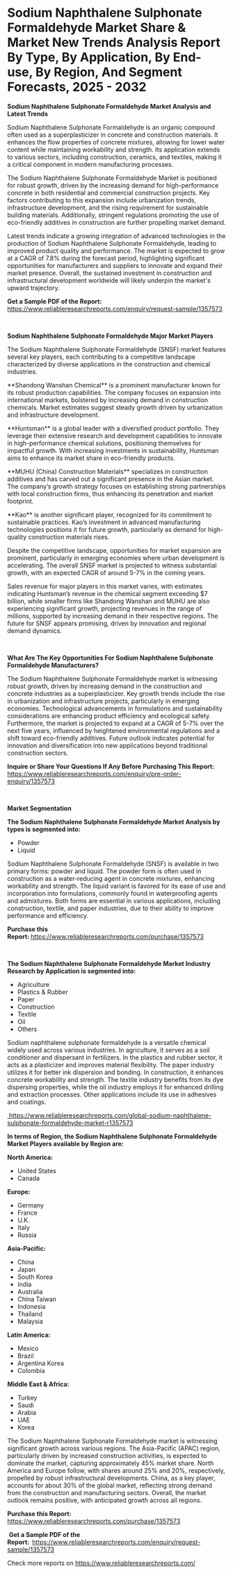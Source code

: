 <p><h1>Sodium Naphthalene Sulphonate Formaldehyde Market Share & Market New Trends Analysis Report By Type, By Application, By End-use, By Region, And Segment Forecasts, 2025 - 2032</h1></p><p><strong>Sodium Naphthalene Sulphonate Formaldehyde Market Analysis and Latest Trends</strong></p>
<p><p>Sodium Naphthalene Sulphonate Formaldehyde is an organic compound often used as a superplasticizer in concrete and construction materials. It enhances the flow properties of concrete mixtures, allowing for lower water content while maintaining workability and strength. Its application extends to various sectors, including construction, ceramics, and textiles, making it a critical component in modern manufacturing processes.</p><p>The Sodium Naphthalene Sulphonate Formaldehyde Market is positioned for robust growth, driven by the increasing demand for high-performance concrete in both residential and commercial construction projects. Key factors contributing to this expansion include urbanization trends, infrastructure development, and the rising requirement for sustainable building materials. Additionally, stringent regulations promoting the use of eco-friendly additives in construction are further propelling market demand.</p><p>Latest trends indicate a growing integration of advanced technologies in the production of Sodium Naphthalene Sulphonate Formaldehyde, leading to improved product quality and performance. The market is expected to grow at a CAGR of 7.8% during the forecast period, highlighting significant opportunities for manufacturers and suppliers to innovate and expand their market presence. Overall, the sustained investment in construction and infrastructural development worldwide will likely underpin the market's upward trajectory.</p></p>
<p><strong>Get a Sample PDF of the Report:&nbsp;</strong> <a href="https://www.reliableresearchreports.com/enquiry/request-sample/1357573?utm_campaign=3250&utm_medium=2&utm_source=Github&utm_content=ia&utm_term=31032025&utm_id=sodium-naphthalene-sulphonate-formaldehyde">https://www.reliableresearchreports.com/enquiry/request-sample/1357573</a></p>
<p>&nbsp;</p>
<p><strong>Sodium Naphthalene Sulphonate Formaldehyde Major Market Players</strong></p>
<p><p>The Sodium Naphthalene Sulphonate Formaldehyde (SNSF) market features several key players, each contributing to a competitive landscape characterized by diverse applications in the construction and chemical industries.</p><p>**Shandong Wanshan Chemical** is a prominent manufacturer known for its robust production capabilities. The company focuses on expansion into international markets, bolstered by increasing demand in construction chemicals. Market estimates suggest steady growth driven by urbanization and infrastructure development.</p><p>**Huntsman** is a global leader with a diversified product portfolio. They leverage their extensive research and development capabilities to innovate in high-performance chemical solutions, positioning themselves for impactful growth. With increasing investments in sustainability, Huntsman aims to enhance its market share in eco-friendly products.</p><p>**MUHU (China) Construction Materials** specializes in construction additives and has carved out a significant presence in the Asian market. The company’s growth strategy focuses on establishing strong partnerships with local construction firms, thus enhancing its penetration and market footprint.</p><p>**Kao** is another significant player, recognized for its commitment to sustainable practices. Kao’s investment in advanced manufacturing technologies positions it for future growth, particularly as demand for high-quality construction materials rises.</p><p>Despite the competitive landscape, opportunities for market expansion are prominent, particularly in emerging economies where urban development is accelerating. The overall SNSF market is projected to witness substantial growth, with an expected CAGR of around 5-7% in the coming years.</p><p>Sales revenue for major players in this market varies, with estimates indicating Huntsman’s revenue in the chemical segment exceeding $7 billion, while smaller firms like Shandong Wanshan and MUHU are also experiencing significant growth, projecting revenues in the range of millions, supported by increasing demand in their respective regions. The future for SNSF appears promising, driven by innovation and regional demand dynamics.</p></p>
<p>&nbsp;</p>
<p><strong>What Are The Key Opportunities For Sodium Naphthalene Sulphonate Formaldehyde Manufacturers?</strong></p>
<p><p>The Sodium Naphthalene Sulphonate Formaldehyde market is witnessing robust growth, driven by increasing demand in the construction and concrete industries as a superplasticizer. Key growth trends include the rise in urbanization and infrastructure projects, particularly in emerging economies. Technological advancements in formulations and sustainability considerations are enhancing product efficiency and ecological safety. Furthermore, the market is projected to expand at a CAGR of 5-7% over the next five years, influenced by heightened environmental regulations and a shift toward eco-friendly additives. Future outlook indicates potential for innovation and diversification into new applications beyond traditional construction sectors.</p></p>
<p><strong>Inquire or Share Your Questions If Any Before Purchasing This Report:</strong> <a href="https://www.reliableresearchreports.com/enquiry/pre-order-enquiry/1357573?utm_campaign=3250&utm_medium=2&utm_source=Github&utm_content=ia&utm_term=31032025&utm_id=sodium-naphthalene-sulphonate-formaldehyde">https://www.reliableresearchreports.com/enquiry/pre-order-enquiry/1357573</a></p>
<p>&nbsp;</p>
<p><strong>Market Segmentation</strong></p>
<p><strong>The Sodium Naphthalene Sulphonate Formaldehyde Market Analysis by types is segmented into:</strong></p>
<p><ul><li>Powder</li><li>Liquid</li></ul></p>
<p><p>Sodium Naphthalene Sulphonate Formaldehyde (SNSF) is available in two primary forms: powder and liquid. The powder form is often used in construction as a water-reducing agent in concrete mixtures, enhancing workability and strength. The liquid variant is favored for its ease of use and incorporation into formulations, commonly found in waterproofing agents and admixtures. Both forms are essential in various applications, including construction, textile, and paper industries, due to their ability to improve performance and efficiency.</p></p>
<p><strong>Purchase this Report:&nbsp;</strong><a href="https://www.reliableresearchreports.com/purchase/1357573?utm_campaign=3250&utm_medium=2&utm_source=Github&utm_content=ia&utm_term=31032025&utm_id=sodium-naphthalene-sulphonate-formaldehyde">https://www.reliableresearchreports.com/purchase/1357573</a></p>
<p>&nbsp;</p>
<p><strong>The Sodium Naphthalene Sulphonate Formaldehyde Market Industry Research by Application is segmented into:</strong></p>
<p><ul><li>Agriculture</li><li>Plastics & Rubber</li><li>Paper</li><li>Construction</li><li>Textile</li><li>Oil</li><li>Others</li></ul></p>
<p><p>Sodium naphthalene sulphonate formaldehyde is a versatile chemical widely used across various industries. In agriculture, it serves as a soil conditioner and dispersant in fertilizers. In the plastics and rubber sector, it acts as a plasticizer and improves material flexibility. The paper industry utilizes it for better ink dispersion and bonding. In construction, it enhances concrete workability and strength. The textile industry benefits from its dye dispersing properties, while the oil industry employs it for enhanced drilling and extraction processes. Other applications include its use in adhesives and coatings.</p></p>
<p><a href="https://www.reliableresearchreports.com/global-sodium-naphthalene-sulphonate-formaldehyde-market-r1357573?utm_campaign=3250&utm_medium=2&utm_source=Github&utm_content=ia&utm_term=31032025&utm_id=sodium-naphthalene-sulphonate-formaldehyde">&nbsp;https://www.reliableresearchreports.com/global-sodium-naphthalene-sulphonate-formaldehyde-market-r1357573</a></p>
<p><strong>In terms of Region, the Sodium Naphthalene Sulphonate Formaldehyde Market Players available by Region are:</strong></p>
<p>
    <p> <strong> North America: </strong>
        <ul>
            <li>United States</li>
            <li>Canada</li>
        </ul>
        </p> 
    <p> <strong> Europe: </strong>
        <ul>
            <li>Germany</li>
            <li>France</li>
            <li>U.K.</li>
            <li>Italy</li>
            <li>Russia</li>
        </ul>
        </p> 
    <p> <strong> Asia-Pacific: </strong>
        <ul>
            <li>China</li>
            <li>Japan</li>
            <li>South Korea</li>
            <li>India</li>
            <li>Australia</li>
            <li>China Taiwan</li>
            <li>Indonesia</li>
            <li>Thailand</li>
            <li>Malaysia</li>
        </ul>
        </p> 
    <p> <strong> Latin America: </strong>
        <ul>
            <li>Mexico</li>
            <li>Brazil</li>
            <li>Argentina Korea</li>
            <li>Colombia</li>
        </ul>
        </p> 
    <p> <strong> Middle East & Africa: </strong>
        <ul>
            <li>Turkey</li>
            <li>Saudi</li>
            <li>Arabia</li>
            <li>UAE</li>
            <li>Korea</li>
        </ul>
    </p>
    </p>
<p><p>The Sodium Naphthalene Sulphonate Formaldehyde market is witnessing significant growth across various regions. The Asia-Pacific (APAC) region, particularly driven by increased construction activities, is expected to dominate the market, capturing approximately 45% market share. North America and Europe follow, with shares around 25% and 20%, respectively, propelled by robust infrastructural developments. China, as a key player, accounts for about 30% of the global market, reflecting strong demand from the construction and manufacturing sectors. Overall, the market outlook remains positive, with anticipated growth across all regions.</p></p>
<p><strong>Purchase this Report: </strong><a href="https://www.reliableresearchreports.com/purchase/1357573?utm_campaign=3250&utm_medium=2&utm_source=Github&utm_content=ia&utm_term=31032025&utm_id=sodium-naphthalene-sulphonate-formaldehyde">https://www.reliableresearchreports.com/purchase/1357573</a></p>
<p>&nbsp;<strong>Get a Sample PDF of the Report:&nbsp;&nbsp;</strong><a href="https://www.reliableresearchreports.com/enquiry/request-sample/1357573?utm_campaign=3250&utm_medium=2&utm_source=Github&utm_content=ia&utm_term=31032025&utm_id=sodium-naphthalene-sulphonate-formaldehyde">https://www.reliableresearchreports.com/enquiry/request-sample/1357573</a></p>
<p><strong></strong></p>
<p>Check more reports on <a href="https://www.reliableresearchreports.com/?utm_campaign=3250&utm_medium=2&utm_source=Github&utm_content=ia&utm_term=31032025&utm_id=sodium-naphthalene-sulphonate-formaldehyde">https://www.reliableresearchreports.com/</a></p>